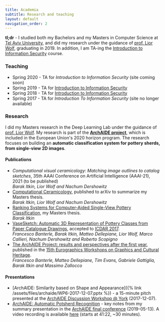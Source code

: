 ```yaml
---
title: Academia
subtitle: Research and teaching
layout: default
navigation_order: 2
---
```


**tl;dr** - I studied both my Bachelors and my Masters in Computer Science at [Tel Aviv University](https://www.tau.ac.il), and did my research under the guidance of [prof. Lior Wolf](lior-wolf), graduating in 2019. In addition, I am TA-ing the [Introduction to Information Security](https://infosec.cs.tau.ac.il) course.

### Teaching

* Spring 2020 - TA for _Introduction to Information Security_ (site coming soon)
* Spring 2019 - TA for [Introduction to Information Security](https://infosec.cs.tau.ac.il/2019)
* Spring 2018 - TA for [Introduction to Information Security](https://infosec.cs.tau.ac.il/2018)
* Spring 2017 - TA for _Introduction To Information Security_ (site no longer available)

### Research

I did my Masters research in the Deep Learning Lab under the guidance of [prof. Lior Wolf](lior-wolf). My research is part of the **[ArchAIDE project](http://www.archaide.eu)**, which is included in the European Union's 2020 horizon program. The research focuses on building an **automatic classification system for pottery sherds, from single-view 2D images**.

#### Publications
* _Computational visual ceramicology: Matching image outlines to catalog sketches_, 35th AAAI Conference on Artificial Intelligence (AAAI-21), 2021 (to be published)<br />
  _Barak Itkin, Lior Wolf and Nachum Dershowitz_
* [Computational Ceramicology](https://arxiv.org/abs/1911.09960), published to arXiv to summarize my Masters thesis.<br /> _Barak Itkin, Lior Wolf and Nachum Dershowitz_
* [Ranking Systems for Computer-Aided Single-View Pottery Classification](http://primage.tau.ac.il/libraries/theses/exeng/free/9933001299604146.pdf), my Masters thesis.<br /> _Barak Itkin_
* [VaseSketch: Automatic 3D Representation of Pottery Classes from Paper Catalogue Drawings](vasesketch), accepted to [ICDAR 2017](icdar-2017).<br />
  _Francesco Banterle, Barak Itkin, Matteo Dellepiane, Lior Wolf, Marco Callieri, Nachum Dershowitz and Roberto Scopigno_
* [The ArchAIDE Project: results and perspectives after the first year](archaide-first-year), published in the [15th Eurographics Workshops on Graphics and Cultural Heritage](eurographics-15).<br />
  _Francesco Banterle, Matteo Dellepiane, Tim Evans, Gabriele Gattiglia, Barak Itkin and Massimo Zallocco_

#### Presentations

* [ArchAIDE: Similarity based on Shape and Appearance]({% link /assets/files/archaide/WP6-2017-12-07.pptx %}) - a 15-minute pitch presented at the [ArchAIDE Discussion Workshop @ York](archaide-york2017) (2017-12-07).
* [ArchAIDE: Automatic Potsherd Recognition](https://docs.google.com/presentation/d/1XTJOH1aH7P5G9H__dVkU6xkYoIsFW0kihk_TMTdA8mk) - key notes from my summary presentation in the [ArchAIDE final conference](archaide-final-conference) (2019-05-13). A video recording is available [here](https://bit.ly/31x5tDC) (starts at 41:22, ~30 minutes).

[lior-wolf]: https://www.tau.ac.il/~wolf
[vasesketch]: http://vcg.isti.cnr.it/Publications/2017/BIDWCDS17/
[icdar-2017]: http://u-pat.org/ICDAR2017
[archaide-first-year]: http://vcg.isti.cnr.it/Publications/2017/BDEGIZ17/
[eurographics-15]: http://gch17.tugraz.at/
[archaide-york2017]: https://www.eventbrite.co.uk/e/archaide-discussion-workshop-york-tickets-38864514810
[archaide-final-conference]: http://www.archaide.eu/blog/-/blogs/40726565?groupId=21275&pk=40726565&userId=21906
